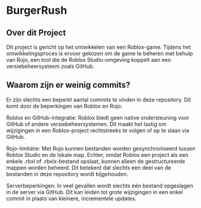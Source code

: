 # BurgerRush

## Over dit Project
Dit project is gericht op het ontwikkelen van een Roblox-game. Tijdens het ontwikkelingsproces is ervoor gekozen om de game te beheren met behulp van Rojo, een tool die de Roblox Studio-omgeving koppelt aan een versiebeheersysteem zoals GitHub.

## Waarom zijn er weinig commits?
Er zijn slechts een beperkt aantal commits te vinden in deze repository. Dit komt door de beperkingen van Roblox en Rojo:

Roblox en GitHub-integratie: Roblox biedt geen native ondersteuning voor GitHub of andere versiebeheersystemen. Dit maakt het lastig om wijzigingen in een Roblox-project rechtstreeks te volgen of op te slaan via GitHub.

Rojo-limitatie: Met Rojo kunnen bestanden worden gesynchroniseerd tussen Roblox Studio en de lokale map. Echter, omdat Roblox een project als een enkele .rbxl of .rbxlx-bestand opslaat, kunnen alleen de gestructureerde mappen worden beheerd. Dit betekent dat slechts een deel van de bestanden in deze repository wordt bijgehouden.

Serverbeperkingen: In veel gevallen wordt slechts één bestand opgeslagen in de server via GitHub. Dit kan leiden tot grote wijzigingen in een enkel commit in plaats van kleinere, incrementele updates.
